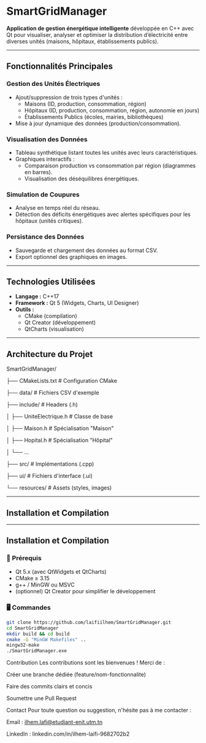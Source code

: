 # SmartGridManager

**Application de gestion énergétique intelligente** développée en C++ avec Qt pour visualiser, analyser et optimiser la distribution d’électricité entre diverses unités (maisons, hôpitaux, établissements publics).

---

## Fonctionnalités Principales

### Gestion des Unités Électriques  
- Ajout/suppression de trois types d'unités :  
  - Maisons (ID, production, consommation, région)  
  - Hôpitaux (ID, production, consommation, région, autonomie en jours)  
  - Établissements Publics (écoles, mairies, bibliothèques)  
- Mise à jour dynamique des données (production/consommation).

### Visualisation des Données  
- Tableau synthétique listant toutes les unités avec leurs caractéristiques.  
- Graphiques interactifs :  
  - Comparaison production vs consommation par région (diagrammes en barres).  
  - Visualisation des déséquilibres énergétiques.

### Simulation de Coupures  
- Analyse en temps réel du réseau.  
- Détection des déficits énergétiques avec alertes spécifiques pour les hôpitaux (unités critiques).

### Persistance des Données  
- Sauvegarde et chargement des données au format CSV.  
- Export optionnel des graphiques en images.

---

## Technologies Utilisées

- **Langage :** C++17  
- **Framework :** Qt 5 (Widgets, Charts, UI Designer)  
- **Outils :**  
  - CMake (compilation)  
  - Qt Creator (développement)  
  - QtCharts (visualisation)

---

## Architecture du Projet

SmartGridManager/

├── CMakeLists.txt # Configuration CMake

├── data/ # Fichiers CSV d'exemple

├── include/ # Headers (.h)

│ ├── UniteElectrique.h # Classe de base

│ ├── Maison.h # Spécialisation "Maison"

│ ├── Hopital.h # Spécialisation "Hôpital"

│ └── ...

├── src/ # Implémentations (.cpp)

├── ui/ # Fichiers d'interface (.ui)

└── resources/ # Assets (styles, images)


---

## Installation et Compilation


---

## Installation et Compilation

### 🔧 Prérequis
- Qt 5.x (avec QtWidgets et QtCharts)
- CMake ≥ 3.15
- g++ / MinGW ou MSVC
- (optionnel) Qt Creator pour simplifier le développement

### 🖥️ Commandes

```bash
git clone https://github.com/laifiilhem/SmartGridManager.git
cd SmartGridManager
mkdir build && cd build
cmake -G "MinGW Makefiles" ..
mingw32-make
./SmartGridManager.exe
```


Contribution
Les contributions sont les bienvenues !
Merci de :

Créer une branche dédiée (feature/nom-fonctionnalite)

Faire des commits clairs et concis

Soumettre une Pull Request



Contact
Pour toute question ou suggestion, n'hésite pas à me contacter :

 Email : ilhem.lafi@etudiant-enit.utm.tn

 LinkedIn : linkedin.com/in/ilhem-laifi-9682702b2

